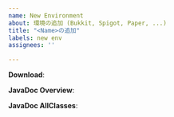 ```yaml
---
name: New Environment
about: 環境の追加 (Bukkit, Spigot, Paper, ...)
title: "<Name>の追加"
labels: new env
assignees: ''

---
```


<!--
    ダウンロードできるページを貼り付けてください
    ビルドバージョンの確認が出来ればよいです
-->
**Download**: <URL>

<!--
    overview-summary.html が開くページを貼り付けてください
-->
**JavaDoc Overview**: <URL>

<!--
    allclasses.html, allclasses-noframe.html が開くページを貼り付けてください
-->
**JavaDoc AllClasses**: <URL>
